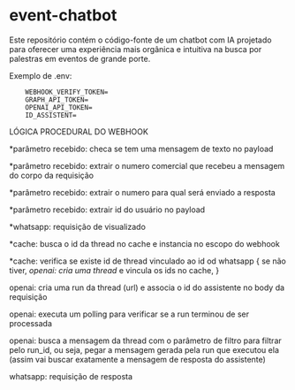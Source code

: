 # event-chatbot
Este repositório contém o código-fonte de um chatbot com IA projetado para oferecer uma experiência mais orgânica e intuitiva na busca por palestras em eventos de grande porte.

Exemplo de .env:
```
    WEBHOOK_VERIFY_TOKEN=
    GRAPH_API_TOKEN=
    OPENAI_API_TOKEN=
    ID_ASSISTENT=
```


LÓGICA PROCEDURAL DO WEBHOOK

*parâmetro recebido: checa se tem uma mensagem de texto no payload

*parâmetro recebido: extrair o numero comercial que recebeu a mensagem do corpo da requisição

*parâmetro recebido: extrair o numero para qual será enviado a resposta

*parâmetro recebido: extrair id do usuário no payload

*whatsapp: requisição de visualizado

*cache: busca o id da thread no cache e instancia no escopo do webhook

*cache: verifica se existe id de thread vinculado ao id od whatsapp {
se não tiver, *openai: cria uma thread* e vincula os ids no cache,
}

openai: cria uma run da thread (url) e associa o id do assistente no body da requisição

openai: executa um polling para verificar se a run terminou de ser processada

openai: busca a mensagem da thread com o parâmetro de filtro para filtrar pelo run_id, ou seja, pegar a mensagem gerada pela run que executou ela (assim vai buscar exatamente a mensagem de resposta do assistente)

whatsapp: requisição de resposta